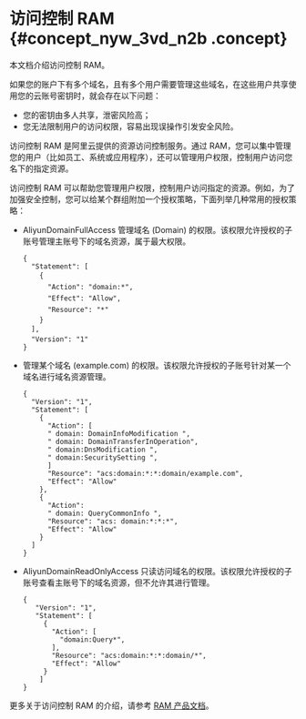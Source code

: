 # 访问控制 RAM {#concept_nyw_3vd_n2b .concept}

本文档介绍访问控制 RAM。

如果您的账户下有多个域名，且有多个用户需要管理这些域名，在这些用户共享使用您的云账号密钥时，就会存在以下问题：

-   您的密钥由多人共享，泄密风险高；
-   您无法限制用户的访问权限，容易出现误操作引发安全风险。

访问控制 RAM 是阿里云提供的资源访问控制服务。通过 RAM，您可以集中管理您的用户（比如员工、系统或应用程序），还可以管理用户权限，控制用户访问您名下的指定资源。

访问控制 RAM 可以帮助您管理用户权限，控制用户访问指定的资源。例如，为了加强安全控制，您可以给某个群组附加一个授权策略，下面列举几种常用的授权策略：

-   AliyunDomainFullAccess 管理域名 \(Domain\) 的权限。该权限允许授权的子账号管理主账号下的域名资源，属于最大权限。

    ```
    {
      "Statement": [
        {
          "Action": "domain:*",
          "Effect": "Allow",
          "Resource": "*"
        }
      ],
      "Version": "1"
    }
    ```

-   管理某个域名 \(example.com\) 的权限。该权限允许授权的子账号针对某一个域名进行域名资源管理。

    ```
    {
      "Version": "1",
      "Statement": [
        {
          "Action": [
          " domain: DomainInfoModification ",
          " domain: DomainTransferInOperation",
          " domain:DnsModification ",
          " domain:SecuritySetting ",
          ]
          "Resource": "acs:domain:*:*:domain/example.com",
          "Effect": "Allow"
        },
        {
          "Action":
          " domain: QueryCommonInfo ",
          "Resource": "acs: domain:*:*:*",
          "Effect": "Allow"
        }
      ]
    }
    ```

-   AliyunDomainReadOnlyAccess 只读访问域名的权限。该权限允许授权的子账号查看主账号下的域名资源，但不允许其进行管理。

    ```
    {
       "Version": "1",
       "Statement": [
         {
           "Action": [
             "domain:Query*",
           ],
           "Resource": "acs:domain:*:*:domain/*",
           "Effect": "Allow"
         }
        ]
    }
    ```


更多关于访问控制 RAM 的介绍，请参考 [RAM 产品文档](https://help.aliyun.com/document_detail/28627.html)。

